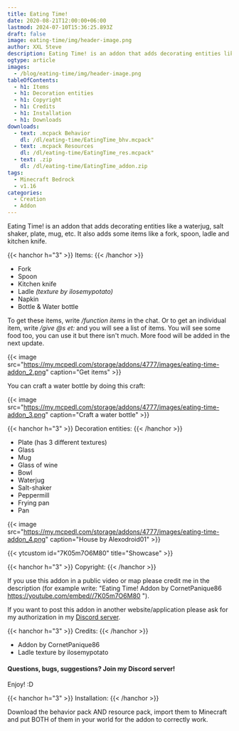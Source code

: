 ```yaml
---
title: Eating Time!
date: 2020-08-21T12:00:00+06:00
lastmod: 2024-07-10T15:36:25.893Z
draft: false
image: eating-time/img/header-image.png
author: XXL Steve
description: Eating Time! is an addon that adds decorating entities like a waterjug, salt shaker, plate, mug, etc. It also adds some items like a fork, spoon, ladle and kitchen knife.
ogtype: article
images:
  - /blog/eating-time/img/header-image.png
tableOfContents:
  - h1: Items
  - h1: Decoration entities
  - h1: Copyright
  - h1: Credits
  - h1: Installation
  - h1: Downloads
downloads:
  - text: .mcpack Behavior
    dl: /dl/eating-time/EatingTime_bhv.mcpack"
  - text: .mcpack Resources
    dl: /dl/eating-time/EatingTime_res.mcpack"
  - text: .zip
    dl: /dl/eating-time/EatingTime_addon.zip
tags:
  - Minecraft Bedrock
  - v1.16
categories:
  - Creation
  - Addon
---
```


Eating Time! is an addon that adds decorating entities like a waterjug, salt shaker, plate, mug, etc. It also adds some items like a fork, spoon, ladle and kitchen knife.

{{< hanchor h="3" >}}
Items:
{{< /hanchor >}}

- Fork
- Spoon
- Kitchen knife
- Ladle *(texture by ilosemypotato)*
- Napkin
- Bottle & Water bottle

To get these items, write */function items* in the chat. Or to get an individual item, write */give @s et:* and you will see a list of items. You will see some food too, you can use it but there isn't much. More food will be added in the next update.

{{< image src="https://my.mcpedl.com/storage/addons/4777/images/eating-time-addon_2.png" caption="Get items"  >}}

You can craft a water bottle by doing this craft:

{{< image src="https://my.mcpedl.com/storage/addons/4777/images/eating-time-addon_3.png" caption="Craft a water bottle"  >}}

{{< hanchor h="3" >}}
Decoration entities:
{{< /hanchor >}}

- Plate (has 3 different textures)
- Glass
- Mug
- Glass of wine
- Bowl
- Waterjug
- Salt-shaker
- Peppermill
- Frying pan
- Pan

{{< image src="https://my.mcpedl.com/storage/addons/4777/images/eating-time-addon_4.png" caption="House by Alexodroid01"  >}}

{{< ytcustom id="7K05m7O6M80" title="Showcase" >}}

{{< hanchor h="3" >}}
Copyright:
{{< /hanchor >}}

If you use this addon in a public video or map please credit me in the description (for example write: "Eating Time! Addon by CornetPanique86 https://youtube.com/embed//7K05m7O6M80 ").

If you want to post this addon in another website/application please ask for my authorization in my [Discord server](https://discord.gg/dJJyryc).

{{< hanchor h="3" >}}
Credits:
{{< /hanchor >}}

- Addon by CornetPanique86
- Ladle texture by ilosemypotato


#### Questions, bugs, suggestions? Join my Discord server!


Enjoy! :D

{{< hanchor h="3" >}}
Installation:
{{< /hanchor >}}

Download the behavior pack AND resource pack, import them to Minecraft and put BOTH of them in your world for the addon to correctly work.
